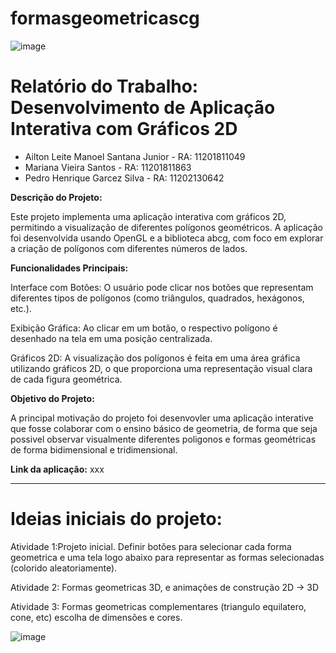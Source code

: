 # formasgeometricascg

![image](https://github.com/user-attachments/assets/26d1035e-aeca-443a-8db8-512b17ebe0a8)


# Relatório do Trabalho: Desenvolvimento de Aplicação Interativa com Gráficos 2D

- Ailton Leite Manoel Santana Junior - RA: 11201811049
- Mariana Vieira Santos - RA: 11201811863
- Pedro Henrique Garcez Silva - RA: 11202130642

**Descrição do Projeto:**

Este projeto implementa uma aplicação interativa com gráficos 2D, permitindo a visualização de diferentes polígonos geométricos. A aplicação foi desenvolvida usando OpenGL e a biblioteca abcg, com foco em explorar a criação de polígonos com diferentes números de lados.

**Funcionalidades Principais:**

Interface com Botões:
O usuário pode clicar nos botões que representam diferentes tipos de polígonos (como triângulos, quadrados, hexágonos, etc.).

Exibição Gráfica: 
Ao clicar em um botão, o respectivo polígono é desenhado na tela em uma posição centralizada.

Gráficos 2D: 
A visualização dos polígonos é feita em uma área gráfica utilizando gráficos 2D, o que proporciona uma representação visual clara de cada figura geométrica.

**Objetivo do Projeto:**

A principal motivação do projeto foi desenvovler uma aplicação interative que fosse colaborar com o ensino básico de geometria, de forma que seja possivel observar visualmente diferentes poligonos e formas geométricas de forma bidimensional e tridimensional.

**Link da aplicação:** xxx

---

# Ideias iniciais do projeto:

Atividade 1:Projeto inicial. Definir botões para selecionar cada forma geometrica e uma tela logo abaixo para representar as formas selecionadas (colorido aleatoriamente).

Atividade 2: Formas geometricas 3D, e animações de construção 2D -> 3D

Atividade 3: Formas geometricas complementares (triangulo equilatero, cone, etc) escolha de dimensões e cores.

![image](https://github.com/user-attachments/assets/f04985c6-cad4-4ae5-adf6-a946b46812e4)
